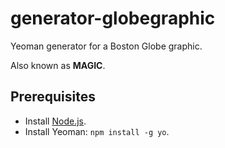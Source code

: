 # generator-globegraphic

Yeoman generator for a Boston Globe graphic.

Also known as **MAGIC**.

## Prerequisites

- Install [Node.js](http://nodejs.org/).
- Install Yeoman: `npm install -g yo`.
